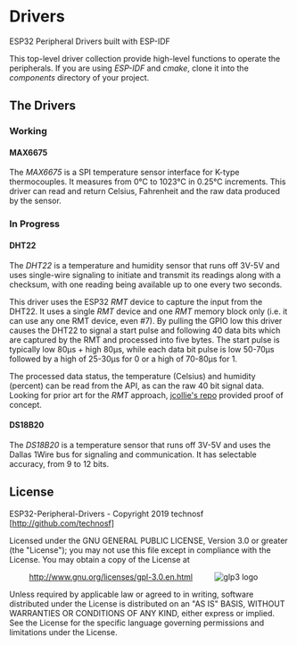 # Drivers
ESP32 Peripheral Drivers built with ESP-IDF

This top-level driver collection provide high-level functions to operate the peripherals. If you are using *ESP-IDF* and *cmake*, clone it into the *components* directory of your project.


## The Drivers

### Working

#### MAX6675

The _MAX6675_ is a SPI temperature sensor interface for K-type thermocouples. It measures from 0°C to 1023°C in 0.25°C increments. This driver can read and return Celsius, Fahrenheit and the raw data produced by the sensor.


### In Progress

#### DHT22

The _DHT22_ is a temperature and humidity sensor that runs off 3V-5V and uses single-wire signaling to initiate and transmit its readings along with a checksum, with one reading being available up to one every two seconds. 

This driver uses the ESP32 _RMT_ device to capture the input from the DHT22. It uses a single _RMT_ device and one _RMT_ memory block only (i.e. it can use any one RMT device, even #7). By pulling the GPIO low this driver causes the DHT22 to signal a start pulse and following 40 data bits which are captured by the RMT and processed into five bytes. The start pulse is typically low 80µs + high 80µs, while each data bit pulse is low 50-70µs followed by a high of 25-30µs for 0 or a high of 70-80µs for 1. 

The processed data status, the  temperature (Celsius) and humidity (percent) can be read from the API, as can the raw 40 bit signal data. Looking for prior art for the _RMT_ approach, [jcollie's repo](https://github.com/jcollie/esp32DHT) provided proof of concept.

#### DS18B20

The _DS18B20_ is a temperature sensor that runs off 3V-5V and uses the Dallas 1Wire bus for signaling and communication. It has selectable accuracy, from 9 to 12 bits.


## License

ESP32-Peripheral-Drivers - Copyright 2019  technosf  [http://github.com/technosf]

Licensed under the GNU GENERAL PUBLIC LICENSE, Version 3.0 or greater (the "License");
you may not use this file except in compliance with the License.
You may obtain a copy of the License at

&nbsp;&nbsp;&nbsp;&nbsp;&nbsp;&nbsp;&nbsp;&nbsp;
http://www.gnu.org/licenses/gpl-3.0.en.html
&nbsp;&nbsp;&nbsp;&nbsp;&nbsp;&nbsp;&nbsp;&nbsp;
![glp3 logo](http://www.gnu.org/graphics/gplv3-88x31.png)

Unless required by applicable law or agreed to in writing, software
distributed under the License is distributed on an "AS IS" BASIS,
WITHOUT WARRANTIES OR CONDITIONS OF ANY KIND, either express or implied.
See the License for the specific language governing permissions and
limitations under the License.
